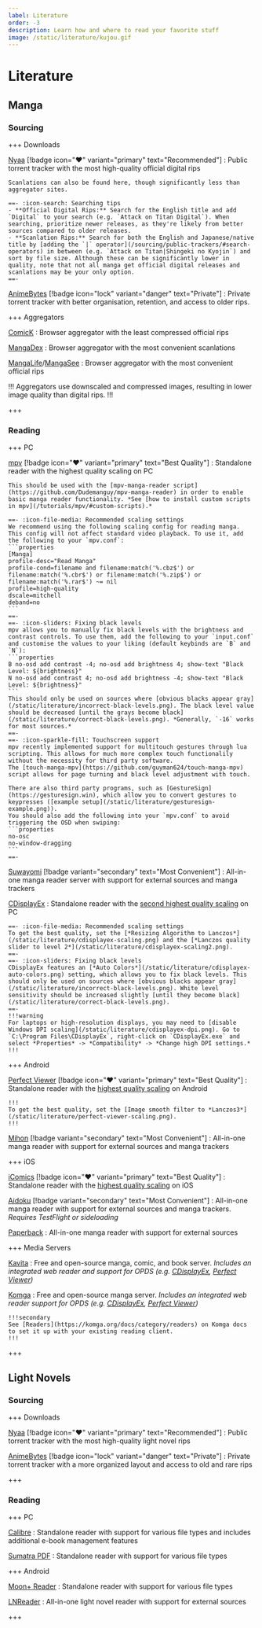 ```yaml
---
label: Literature
order: -3
description: Learn how and where to read your favorite stuff
image: /static/literature/kujou.gif
---
```


# Literature

## Manga

### Sourcing

+++ Downloads

[Nyaa](https://nyaa.si) [!badge icon=":heart:" variant="primary" text="Recommended"]
:   Public torrent tracker with the most high-quality official digital rips

    Scanlations can also be found here, though significantly less than aggregator sites.

    ==- :icon-search: Searching tips
    - **Official Digital Rips:** Search for the English title and add `Digital` to your search (e.g. `Attack on Titan Digital`). When searching, prioritize newer releases, as they're likely from better sources compared to older releases.
    - **Scanlation Rips:** Search for both the English and Japanese/native title by [adding the `|` operator](/sourcing/public-trackers/#search-operators) in between (e.g. `Attack on Titan|Shingeki no Kyojin`) and sort by file size. Although these can be significantly lower in quality, note that not all manga get official digital releases and scanlations may be your only option.
    ==-

[AnimeBytes](https://animebytes.tv) [!badge icon="lock" variant="danger" text="Private"]
:   Private torrent tracker with better organisation, retention, and access to older rips.

+++ Aggregators

[ComicK](https://comick.cc/)
:   Browser aggregator with the least compressed official rips

[MangaDex](https://mangadex.org)
:   Browser aggregator with the most convenient scanlations

[MangaLife](https://manga4life.com)/[MangaSee](https://mangasee123.com)
:   Browser aggregator with the most convenient official rips

!!!
Aggregators use downscaled and compressed images, resulting in lower image quality than digital rips.
!!!

+++

### Reading

+++ PC

[mpv](https://mpv.io/installation/) [!badge icon=":heart:" variant="primary" text="Best Quality"]
:   Standalone reader with the highest quality scaling on PC

    This should be used with the [mpv-manga-reader script](https://github.com/Dudemanguy/mpv-manga-reader) in order to enable basic manga reader functionality. *See [how to install custom scripts in mpv](/tutorials/mpv/#custom-scripts).*

    ==- :icon-file-media: Recommended scaling settings
    We recommend using the following scaling config for reading manga. This config will not affect standard video playback. To use it, add the following to your `mpv.conf`:
    ```properties
    [Manga]
    profile-desc="Read Manga"
    profile-cond=filename and filename:match('%.cbz$') or filename:match('%.cbr$') or filename:match('%.zip$') or filename:match('%.rar$') ~= nil
    profile=high-quality
    dscale=mitchell
    deband=no
    ```
    ==-
    ==- :icon-sliders: Fixing black levels
    mpv allows you to manually fix black levels with the brightness and contrast controls. To use them, add the following to your `input.conf` and customise the values to your liking (default keybinds are `B` and `N`):
    ```properties
    B no-osd add contrast -4; no-osd add brightness 4; show-text "Black Level: ${brightness}"
    N no-osd add contrast 4; no-osd add brightness -4; show-text "Black Level: ${brightness}"
    ```
    This should only be used on sources where [obvious blacks appear gray](/static/literature/incorrect-black-levels.png). The black level value should be decreased [until the grays become black](/static/literature/correct-black-levels.png). *Generally, `-16` works for most sources.*
    ==-
    ==- :icon-sparkle-fill: Touchscreen support
    mpv recently implemented support for multitouch gestures through lua scripting. This allows for much more complex touch functionalily without the necessity for third party software. 
    The [touch-manga-mpv](https://github.com/guyman624/touch-manga-mpv) script allows for page turning and black level adjustment with touch.
    
    There are also third party programs, such as [GestureSign](https://gesturesign.win), which allow you to convert gestures to keypresses ([example setup](/static/literature/gesturesign-example.png)).  
    You should also add the following into your `mpv.conf` to avoid triggering the OSD when swiping:
    ```properties
    no-osc
    no-window-dragging
    ```
    ==-

[Suwayomi](https://github.com/Suwayomi/Suwayomi-Server) [!badge variant="secondary" text="Most Convenient"]
:   All-in-one manga reader server with support for external sources and manga trackers

[CDisplayEx](https://www.cdisplayex.com)
:   Standalone reader with the [second highest quality scaling](https://slow.pics/c/y737QBlP) on PC

    ==- :icon-file-media: Recommended scaling settings
    To get the best quality, set the [*Resizing Algorithm to Lanczos*](/static/literature/cdisplayex-scaling.png) and the [*Lanczos quality slider to level 2*](/static/literature/cdisplayex-scaling2.png).
    ==-
    ==- :icon-sliders: Fixing black levels
    CDisplayEx features an [*Auto Colors*](/static/literature/cdisplayex-auto-colors.png) setting, which allows you to fix black levels. This should only be used on sources where [obvious blacks appear gray](/static/literature/incorrect-black-levels.png). White level sensitivity should be increased slightly [until they become black](/static/literature/correct-black-levels.png).
    ==-
    !!!warning
    For laptops or high-resolution displays, you may need to [disable Windows DPI scaling](/static/literature/cdisplayex-dpi.png). Go to `C:\Program Files\CDisplayEx`, right-click on `CDisplayEx.exe` and select *Properties* -> *Compatibility* -> *Change high DPI settings.*
    !!!

+++ Android

[Perfect Viewer](https://play.google.com/store/apps/details?id=com.rookiestudio.perfectviewer) [!badge icon=":heart:" variant="primary" text="Best Quality"]
:   Standalone reader with the [highest quality scaling](https://slow.pics/c/y737QBlP) on Android

    !!!
    To get the best quality, set the [Image smooth filter to *Lanczos3*](/static/literature/perfect-viewer-scaling.png).
    !!!

[Mihon](https://github.com/mihonapp/mihon) [!badge variant="secondary" text="Most Convenient"]
:   All-in-one manga reader with support for external sources and manga trackers

+++ iOS

[iComics](https://apps.apple.com/app/icomics/id493845493) [!badge icon=":heart:" variant="primary" text="Best Quality"]
:   Standalone reader with the [highest quality scaling](https://slow.pics/c/5JzAn5w7) on iOS

[Aidoku](https://aidoku.app) [!badge variant="secondary" text="Most Convenient"]
:   All-in-one manga reader with support for external sources and manga trackers. *Requires TestFlight or sideloading*

[Paperback](https://paperback.moe)
:   All-in-one manga reader with support for external sources

+++ Media Servers

[Kavita](https://www.kavitareader.com)
:   Free and open-source manga, comic, and book server. *Includes an integrated web reader and support for OPDS (e.g. [CDisplayEx](https://www.cdisplayex.com), [Perfect Viewer](https://play.google.com/store/apps/details?id=com.rookiestudio.perfectviewer))*

[Komga](https://komga.org)
:   Free and open-source manga server. *Includes an integrated web reader support for OPDS (e.g. [CDisplayEx](https://www.cdisplayex.com), [Perfect Viewer](https://play.google.com/store/apps/details?id=com.rookiestudio.perfectviewer))*

    !!!secondary
    See [Readers](https://komga.org/docs/category/readers) on Komga docs to set it up with your existing reading client.
    !!!

+++

## Light Novels

### Sourcing

+++ Downloads

[Nyaa](https://nyaa.si) [!badge icon=":heart:" variant="primary" text="Recommended"]
:   Public torrent tracker with the most high-quality light novel rips

[AnimeBytes](https://animebytes.tv) [!badge icon="lock" variant="danger" text="Private"]
:   Private torrent tracker with a more organized layout and access to old and rare rips

+++

### Reading

+++ PC

[Calibre](https://calibre-ebook.com)
:   Standalone reader with support for various file types and includes additional e-book management features

[Sumatra PDF](https://www.sumatrapdfreader.org)
:   Standalone reader with support for various file types

+++ Android

[Moon+ Reader](https://play.google.com/store/apps/details?id=com.flyersoft.moonreader)
:   Standalone reader with support for various file types

[LNReader](https://github.com/LNReader/lnreader)
:   All-in-one light novel reader with support for external sources

+++
